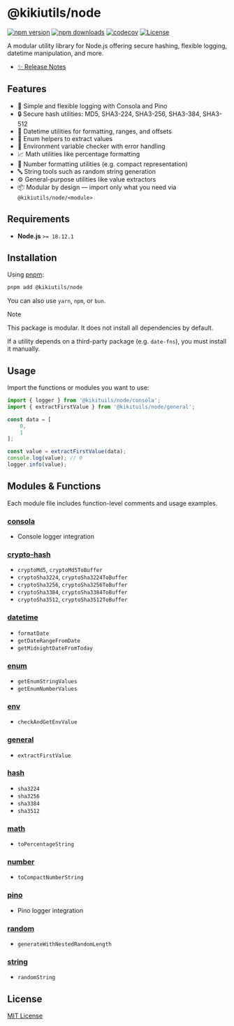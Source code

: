 # @kikiutils/node

[![npm version][npm-version-src]][npm-version-href]
[![npm downloads][npm-downloads-src]][npm-downloads-href]
[![codecov][codecov-src]][codecov-href]
[![License][license-src]][license-href]

A modular utility library for Node.js offering secure hashing, flexible logging, datetime manipulation, and more.

- [✨ Release Notes](./CHANGELOG.md)

## Features

- 📜 Simple and flexible logging with Consola and Pino
- 🔒 Secure hash utilities: MD5, SHA3-224, SHA3-256, SHA3-384, SHA3-512
- 📅 Datetime utilities for formatting, ranges, and offsets
- 🔢 Enum helpers to extract values
- 🌱 Environment variable checker with error handling
- 📈 Math utilities like percentage formatting
- 💎 Number formatting utilities (e.g. compact representation)
- 🔤 String tools such as random string generation
- ⚙️ General-purpose utilities like value extractors
- 📦 Modular by design — import only what you need via `@kikiutils/node/<module>`

## Requirements

- **Node.js** `>= 18.12.1`

## Installation

Using [pnpm](https://pnpm.io):

```bash
pnpm add @kikiutils/node
```

You can also use `yarn`, `npm`, or `bun`.

> [!NOTE]
> This package is modular. It does not install all dependencies by default.
>
> If a utility depends on a third-party package (e.g. `date-fns`), you must install it manually.

## Usage

Import the functions or modules you want to use:

```typescript
import { logger } from '@kikituils/node/consola';
import { extractFirstValue } from '@kikituils/node/general';

const data = [
    0,
    1
];

const value = extractFirstValue(data);
console.log(value); // 0
logger.info(value);
```

## Modules & Functions

Each module file includes function-level comments and usage examples.

### [consola](./src/consola.ts)

- Console logger integration

### [crypto-hash](./src/crypto-hash.ts)

- `cryptoMd5`, `cryptoMd5ToBuffer`
- `cryptoSha3224`, `cryptoSha3224ToBuffer`
- `cryptoSha3256`, `cryptoSha3256ToBuffer`
- `cryptoSha3384`, `cryptoSha3384ToBuffer`
- `cryptoSha3512`, `cryptoSha3512ToBuffer`

### [datetime](./src/datetime.ts)

- `formatDate`
- `getDateRangeFromDate`
- `getMidnightDateFromToday`

### [enum](./src/enum.ts)

- `getEnumStringValues`
- `getEnumNumberValues`

### [env](./src/env.ts)

- `checkAndGetEnvValue`

### [general](./src/general.ts)

- `extractFirstValue`

### [hash](./src/hash.ts)

- `sha3224`
- `sha3256`
- `sha3384`
- `sha3512`

### [math](./src/math.ts)

- `toPercentageString`

### [number](./src/number.ts)

- `toCompactNumberString`

### [pino](./src/pino.ts)

- Pino logger integration

### [random](./src/random.ts)

- `generateWithNestedRandomLength`

### [string](./src/string.ts)

- `randomString`

## License

[MIT License](./LICENSE)

<!-- Badges -->
[npm-version-href]: https://npmjs.com/package/@kikiutils/node
[npm-version-src]: https://img.shields.io/npm/v/@kikiutils/node/latest.svg?colorA=18181b&colorB=28cf8d&style=flat

[npm-downloads-href]: https://npmjs.com/package/@kikiutils/node
[npm-downloads-src]: https://img.shields.io/npm/dm/@kikiutils/node.svg?colorA=18181b&colorB=28cf8d&style=flat

[codecov-href]: https://codecov.io/gh/kikiutils/node
[codecov-src]: https://codecov.io/gh/kikiutils/node/graph/badge.svg?token=GRSQ7JO39E

[license-href]: https://github.com/kikiutils/node/blob/main/LICENSE
[license-src]: https://img.shields.io/github/license/kikiutils/node?colorA=18181b&colorB=28cf8d&style=flat
